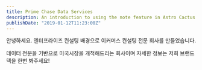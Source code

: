 ```yaml
---
title: Prime Chase Data Services
description: An introduction to using the note feature in Astro Cactus
publishDate: "2019-01-12T11:23:00Z"
---
```


안녕하세요. 엔터프라이즈 컨설팅 배경으로 이커머스 컨설팅 전문 회사를 만들었습니다. 

데이터 전문을 기반으로 미국시장을 개척해드리는 회사이며 자세한 정보는 저희 브랜드덱을 한번 봐주세요!

